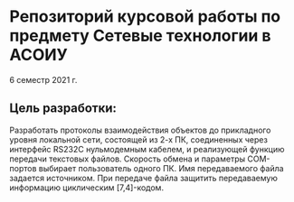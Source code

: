 # Репозиторий курсовой работы по предмету Сетевые технологии в АСОИУ
6 семестр 2021 г.

## Цель pазpаботки: 
Разработать протоколы взаимодействия объектов до прикладного уровня локальной сети, состоящей из 2-х ПК, соединенных через интерфейс RS232C нульмодемным кабелем, и реализующей функцию передачи текстовых файлов. Скорость обмена и параметры СОМ-портов выбирает пользователь одного ПК. Имя передаваемого файла задается источником. При передаче файла защитить передаваемую информацию циклическим [7,4]-кодом.